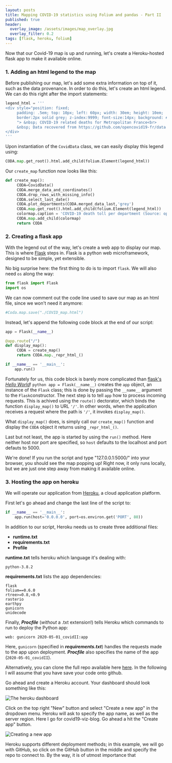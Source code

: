 ```yaml
---
layout: posts
title: Mapping COVID-19 statistics using Folium and pandas - Part II
published: true
header:
  overlay_image: /assets/images/map_overlay.jpg
  overlay_filter: 0.2
tags: [flask, heroku, folium]
---
```


Now that our Covid-19 map is up and running, let's create a Heroku-hosted flask app to make it available online.

### 1. Adding an html legend to the map

Before publishing our map, let's add some extra information on top of it, such as the data provenance.
In order to do this, let's create an html legend. We can do this right after the import statements:
 
```python
legend_html = '''
<div style="position: fixed;
     padding: .5em; top: 10px; left: 60px; width: 30em; height: 10em;
     border:2px solid grey; z-index:9999; font-size:14px; background: #eee;
     "> &nbsp; COVID-19 related deaths for Metropolitan France<br>
     &nbsp; Data recovered from https://github.com/opencovid19-fr/data  <br>
</div>
'''
```

Upon instantiation of the `CovidData` class, we can easily display this legend using:

```python
CODA.map.get_root().html.add_child(folium.Element(legend_html))
```

Our `create_map` function now looks like this:

```python
def create_map():
     CODA=CovidData()
     CODA.merge_data_and_coordinates()
     CODA.drop_rows_with_missing_info()
     CODA.select_last_date()
     CODA.plot_departments(CODA.merged_data_last,'grey')
     CODA.map.get_root().html.add_child(folium.Element(legend_html))
     colormap.caption = 'COVID-19 death toll per department (Source: opencovid19-fr)'
     CODA.map.add_child(colormap)
     return CODA
```

### 2. Creating a flask app

With the legend out of the way, let's create a web app to display our map. This is where [Flask](https://flask.palletsprojects.com/en/1.1.x/) steps in. Flask is a python web microframework, designed to be simple, yet extensible. 

No big surprise here: the first thing to do is to import `flask`. We will also need `os` along the way:

```python
from flask import Flask
import os
```

We can now comment out the code line used to save our map as an html file, since we won't need it anymore:

```python
#Coda.map.save("./COVID_map.html")
```

Instead, let's append the following code block at the end of our script:

```python
app = Flask(__name__)

@app.route("/")
def display_map():
     CODA = create_map()
     return CODA.map._repr_html_()

if __name__ == '__main__':
    app.run()
```

Fortunately for us, this code block is barely more complicated than [flask's *Hello World*](https://flask.palletsprojects.com/en/1.1.x/quickstart/)!
```python app = Flask(__name__)``` creates the `app` object, an instance of the `Flask` class; this is done by passing the `__name__` argument to the `Flask`constructor.
The next step is to tell `app` how to process incoming requests. This is achived using the `route()` dectorator, which binds the function `display_map()` to URL `'/'`. In other words, when the application receives a request where the path is `'/'`, it invokes `display_map()`.

What `display_map()` does, is simply call our `create_map()` function and display the `CODA` object it returns using `_repr_html_()`.

Last but not least, the app is started by using the `run()` method. Here neither host nor port are specified, so `host` defaults to the localhost and port defauts to 5000.

We're done! If you run the script and type "127.0.0.1:5000/" into your browser, you should see the map popping up!
Right now, it only runs locally, but we are just one step away from making it available online.


### 3. Hosting the app on heroku

We will operate our application from [Heroku](www.heroku.com), a cloud application platform.

First let's go ahead and change the last line of the script to:

```python 
if __name__ == '__main__':
    app.run(host='0.0.0.0', port=os.environ.get('PORT', 80))
```

In addition to our script, Heroku needs us to create three additional files:
- **runtime.txt** 
- **requirements.txt**
- **Profile**

**runtime.txt** tells heroku which language it's dealing with:

```
python-3.8.2
```

**requirements.txt** lists the app dependencies:

```
flask 
folium==0.6.0
rtree>=0.8,<0.9
rasterio
earthpy
gunicorn
unidecode
```

Finally, ***Procfile*** (*without* a .txt extension!) tells Heroku which commands to run to deploy the Python app:

```
web: gunicorn 2020-05-01_covidII:app
```

Here, `gunicorn` (specified in ***requirements.txt***) handles the requests made to the app upon deployment. ***Procfile*** also specifies the name of the app (`2020-05-01_covidII`).




Alternatively, you can clone the full repo available here [here](https://github.com/Ovide19/covid19-viz-blog). In the following I will assume that you have save your code onto github.

Go ahead and create a Heroku account. Your dashboard should look something like this:

![The heroku dashboard](/blog/assets/images/heroku.jpg)

Click on the top right "New" button and select "Create a new app" in the dropdown menu. Heroku will ask to specify the app name, as well as the server region. Here I go for covid19-viz-blog. Go ahead a hit the "Create app" button.

![Creating a new app](/blog/assets/images/heroku2.jpg)

Heroku supports different deployment methods; in this example, we will go with GitHub, so click on the GitHub button in the middle and specify the repo to connect to. By the way, it is of utmost importance that